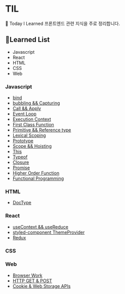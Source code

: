 # TIL

📝 Today I Learned
프론트엔드 관련 지식을 주로 정리합니다.

## 🤩Learned List

- Javascript
- React
- HTML
- CSS
- Web

### Javascript

- [bind](https://github.com/choichoigang/TIL/blob/master/javascript/bind.md)
- [bubbling && Capturing](https://github.com/choichoigang/TIL/blob/master/javascript/bubbling-capturing.md)
- [Call && Apply](https://github.com/choichoigang/TIL/blob/master/javascript/call-apply.md)
- [Event Loop](https://github.com/choichoigang/TIL/blob/master/javascript/event-loop.md)
- [Execution Context](https://github.com/choichoigang/TIL/blob/master/javascript/execution-context.md)
- [First Class Function](https://github.com/choichoigang/TIL/blob/master/javascript/first-class-function.md)
- [Primitive && Reference type](https://github.com/choichoigang/TIL/blob/master/javascript/js-type.md)
- [Lexical Scoping](https://github.com/choichoigang/TIL/blob/master/javascript/lexical-scoping.md)
- [Prototype](https://github.com/choichoigang/TIL/blob/master/javascript/prototype.md)
- [Scope && Hoisting](https://github.com/choichoigang/TIL/blob/master/javascript/scope-hoisting.md)
- [This](https://github.com/choichoigang/TIL/blob/master/javascript/this.md)
- [Typeof](https://github.com/choichoigang/TIL/blob/master/javascript/typeof.md)
- [Closure](https://github.com/choichoigang/TIL/blob/master/javascript/closure.md)
- [Promise](https://github.com/choichoigang/TIL/blob/master/javascript/promise.md)
- [Higher Order Function](https://github.com/choichoigang/TIL/blob/master/javascript/higher-order-function.md)
- [Functional Programming](https://github.com/choichoigang/TIL/blob/master/javascript/functional-programming.md)

### HTML

- [DocType](https://github.com/choichoigang/TIL/blob/master/html/doc-type.md)

### React

- [useContext && useReduce](https://github.com/choichoigang/TIL/blob/master/react/useContext-useReduce.md)
- [styled-component ThemeProvider](https://github.com/choichoigang/TIL/blob/master/react/theme-provider.md)
- [Redux](https://github.com/choichoigang/TIL/blob/master/react/redux.md)

### CSS

### Web

- [Browser Work](https://github.com/choichoigang/TIL/blob/master/web/browser-work.md)
- [HTTP GET & POST](https://github.com/choichoigang/TIL/blob/master/web/get-post.md)
- [Cookie & Web Storage APIs](https://github.com/choichoigang/TIL/blob/master/web/cookie-web-storage.md)
